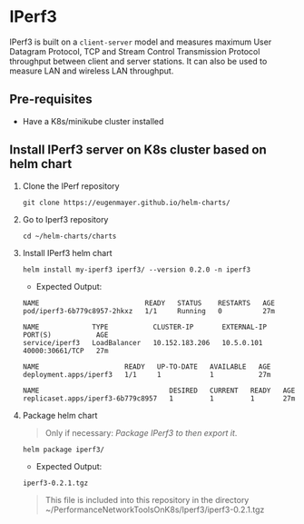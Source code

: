 # IPerf3

IPerf3 is built on a `client-server` model and measures maximum User Datagram Protocol, TCP and Stream Control Transmission Protocol throughput between client and server stations. It can also be used to measure LAN and wireless LAN throughput.

## Pre-requisites

- Have a K8s/minikube cluster installed

## Install IPerf3 server on K8s cluster based on helm chart

1. Clone the IPerf repository

   ```console
   git clone https://eugenmayer.github.io/helm-charts/
   ```

2. Go to Iperf3 repository

   ```console
   cd ~/helm-charts/charts
   ```

3. Install IPerf3 helm chart

   ```console
   helm install my-iperf3 iperf3/ --version 0.2.0 -n iperf3
   ```

    - Expected Output:

    ```console
    NAME                          READY   STATUS    RESTARTS   AGE
    pod/iperf3-6b779c8957-2hkxz   1/1     Running   0          27m

    NAME             TYPE           CLUSTER-IP       EXTERNAL-IP   PORT(S)           AGE
    service/iperf3   LoadBalancer   10.152.183.206   10.5.0.101    40000:30661/TCP   27m

    NAME                     READY   UP-TO-DATE   AVAILABLE   AGE
    deployment.apps/iperf3   1/1     1            1           27m

    NAME                                DESIRED   CURRENT   READY   AGE
    replicaset.apps/iperf3-6b779c8957   1         1         1       27m
    ```

4. Package helm chart

    > Only if necessary: *Package IPerf3 to then export it*.

   ```console
   helm package iperf3/
   ```

    - Expected Output:

    ```console
    iperf3-0.2.1.tgz
    ```

    > This file is included into this repository in the directory ~/PerformanceNetworkToolsOnK8s/Iperf3/iperf3-0.2.1.tgz


